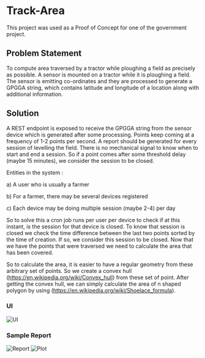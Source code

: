 # Track-Area
This project was used as a Proof of Concept for one of the government project. 

## Problem Statement
To compute area traversed by a tractor while ploughing a field as precisely as possible. A sensor is mounted on a tractor while it is ploughing a field.
The sensor is emitting co-ordinates and they are processed to generate a GPGGA string, which contains latitude and longitude of a location along with additional information.

## Solution
A REST endpoint is exposed to receive the GPGGA string from the sensor device which is generated after some processing.
Points keep coming at a frequency of 1-2 points per second. A report should be generated for every session of levelling the field. 
There is no mechanical signal to know when to start and end a session. So if a point comes after some threshold delay (maybe 15 minutes), we consider the session to be closed.


Entities in the system :

a) A user who is usually a farmer

b) For a farmer, there may be several devices registered 

c) Each device may be doing multiple session (maybe 2-4) per day

So to solve this a cron job runs per user per device to check if at this instant, is the session for that device is closed. 
To know that session is closed we check the time difference between the last two points sorted by the time of creation.
If so, we consider this session to be closed. 
Now that we have the points that were traversed we need to calculate the area that has been covered.

So to calculate the area, it is easier to have a regular geometry from these arbitrary set of points. So we create a convex hull (https://en.wikipedia.org/wiki/Convex_hull) from these set of point.
After getting the convex hull, we can simply calculate the area of n shaped polygon by using (https://en.wikipedia.org/wiki/Shoelace_formula).

### UI
![UI](https://github.com/atulkgupta9/track-area/blob/master/src/main/resources/img/img-2.gif)

### Sample Report
![Report](https://github.com/atulkgupta9/track-area/blob/master/src/main/resources/img/report.png)
![Plot](https://github.com/atulkgupta9/track-area/blob/master/src/main/resources/img/plot.png)
